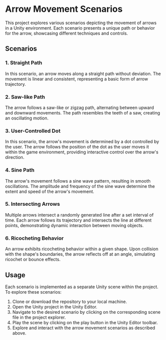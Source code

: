 # Arrow Movement Scenarios

This project explores various scenarios depicting the movement of arrows in a Unity environment. Each scenario presents a unique path or behavior for the arrow, showcasing different techniques and controls.

## Scenarios

### 1. Straight Path

In this scenario, an arrow moves along a straight path without deviation. The movement is linear and consistent, representing a basic form of arrow trajectory.

### 2. Saw-like Path

The arrow follows a saw-like or zigzag path, alternating between upward and downward movements. The path resembles the teeth of a saw, creating an oscillating motion.

### 3. User-Controlled Dot

In this scenario, the arrow's movement is determined by a dot controlled by the user. The arrow follows the position of the dot as the user moves it within the game environment, providing interactive control over the arrow's direction.

### 4. Sine Path

The arrow's movement follows a sine wave pattern, resulting in smooth oscillations. The amplitude and frequency of the sine wave determine the extent and speed of the arrow's movement.

### 5. Intersecting Arrows

Multiple arrows intersect a randomly generated line after a set interval of time. Each arrow follows its trajectory and intersects the line at different points, demonstrating dynamic interaction between moving objects.

### 6. Ricocheting Behavior

An arrow exhibits ricocheting behavior within a given shape. Upon collision with the shape's boundaries, the arrow reflects off at an angle, simulating ricochet or bounce effects.

## Usage

Each scenario is implemented as a separate Unity scene within the project. To explore these scenarios:

1. Clone or download the repository to your local machine.
2. Open the Unity project in the Unity Editor.
3. Navigate to the desired scenario by clicking on the corresponding scene file in the project explorer.
4. Play the scene by clicking on the play button in the Unity Editor toolbar.
5. Explore and interact with the arrow movement scenarios as described above.
